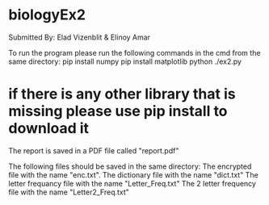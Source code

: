 # biologyEx2

Submitted By:
Elad Vizenblit & Elinoy Amar

To run the program please run the following commands in the cmd from the same directory:
pip install numpy
pip install matplotlib
python ./ex2.py

# if there is any other library that is missing please use pip install to download it

The report is saved in a PDF file called "report.pdf"

The following files should be saved in the same directory:
The encrypted file with the name "enc.txt".
The dictionary file with the name "dict.txt"
The letter frequancy file with the name "Letter_Freq.txt"
The 2 letter frequency file with the name "Letter2_Freq.txt"
